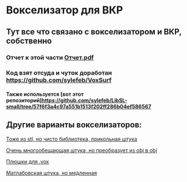 # Вокселизатор для ВКР
## Тут все что связано с вокселизатором и ВКР, собственно


### Отчет к этой части [Отчет.pdf](https://github.com/ilyalyai/SoderStorage/blob/main/Voxelizer/%D0%9E%D1%82%D1%87%D0%B5%D1%82.pdf)


### Код взят отсуда и чуток доработан https://github.com/sylefeb/VoxSurf
#### Также используется [вот этот репозиторий]https://github.com/sylefeb/LibSL-small/tree/57f6f3a4c97a551b1513f202ff286b04ef586567


## Другие варианты вокселизаторов:

[Тоже из stl, но чисто библиотека, прикольная штука](https://github.com/karimnaaji/voxelizer)

[Очень многообещающая штука, но преобразует из obj в obj](https://github.com/kctess5/voxelizer)

[Плюшки для .vox](https://github.com/jpaver/opengametools)

[Матлабовская штука, но медленная](https://www.mathworks.com/matlabcentral/fileexchange/21044-3d-voxelizer)
